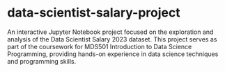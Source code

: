 # data-scientist-salary-project
An interactive Jupyter Notebook project focused on the exploration and analysis of the Data Scientist Salary 2023 dataset. This project serves as part of the coursework for MDS501 Introduction to Data Science Programming, providing hands-on experience in data science techniques and programming skills.
